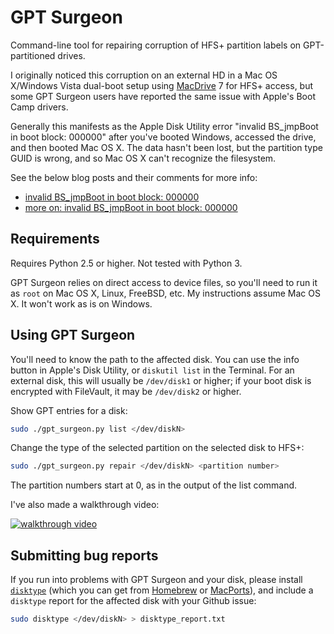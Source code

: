 # GPT Surgeon

Command-line tool for repairing corruption of HFS+ partition labels on GPT-partitioned drives.

I originally noticed this corruption on an external HD in a Mac OS X/Windows Vista dual-boot setup
using [MacDrive](http://www.mediafour.com/software/macdrive/) 7 for HFS+ access,
but some GPT Surgeon users have reported the same issue with Apple's Boot Camp drivers.

Generally this manifests as the Apple Disk Utility error "invalid BS_jmpBoot in boot block: 000000"
after you've booted Windows, accessed the drive, and then booted Mac OS X. The data hasn't been lost,
but the partition type GUID is wrong, and so Mac OS X can't recognize the filesystem.

See the below blog posts and their comments for more info:

* [invalid BS_jmpBoot in boot block: 000000](https://steelpangolin.wordpress.com/2009/03/15/invalid-bs_jmpboot-in-boot-block-000000/)
* [more on: invalid BS_jmpBoot in boot block: 000000](https://steelpangolin.wordpress.com/2009/11/12/more-on-invalid-bs_jmpboot-in-boot-block-000000/)

## Requirements

Requires Python 2.5 or higher. Not tested with Python 3.

GPT Surgeon relies on direct access to device files, so you'll need to run it as `root`
on Mac OS X, Linux, FreeBSD, etc. My instructions assume Mac OS X. It won't work as is on Windows.

## Using GPT Surgeon

You'll need to know the path to the affected disk.
You can use the info button in Apple's Disk Utility, or `diskutil list` in the Terminal.
For an external disk, this will usually be `/dev/disk1` or higher;
if your boot disk is encrypted with FileVault, it may be `/dev/disk2` or higher.

Show GPT entries for a disk:

```bash
sudo ./gpt_surgeon.py list </dev/diskN>
```

Change the type of the selected partition on the selected disk to HFS+:

```bash
sudo ./gpt_surgeon.py repair </dev/diskN> <partition number>
```

The partition numbers start at 0, as in the output of the list command.

I've also made a walkthrough video:

[![walkthrough video](https://img.youtube.com/vi/Xumbf5rOp6c/0.jpg)](https://www.youtube.com/watch?v=Xumbf5rOp6c "Walkthrough for repairing a Mac GPT disk damaged by MacDrive")

## Submitting bug reports

If you run into problems with GPT Surgeon and your disk, please install
[`disktype`](http://disktype.sourceforge.net/) (which you can get from
[Homebrew](http://brew.sh/) or [MacPorts](https://www.macports.org/)),
and include a `disktype` report for the affected disk with your Github issue:

```bash
sudo disktype </dev/diskN> > disktype_report.txt
```
